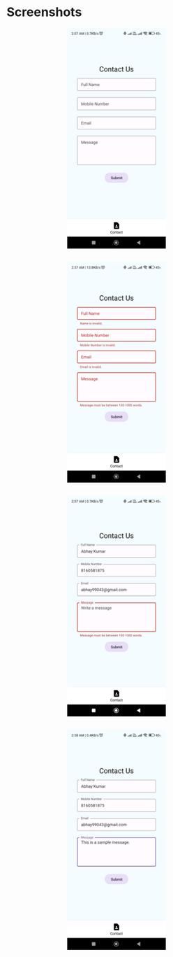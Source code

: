 # Screenshots

<div style="display:flex;justify-content:center;margin-bottom: 30px;">
<img src="./screenshots/1.jpg" alt="Image 1" style="width:45%;display: block;margin: auto;"/>
</div>
<div style="display:flex;justify-content:center;margin-bottom: 30px;">
<img src="./screenshots/2.jpg" alt="Image 2" style="width:45%;display: block;margin: auto;"/>
</div>
<div style="display:flex;justify-content:center;margin-bottom: 30px;">
<img src="./screenshots/3.jpg" alt="Image 3" style="width:45%;display: block;margin: auto;"/>
</div>
<div style="display:flex;justify-content:center;margin-bottom: 30px;">
<img src="./screenshots/4.jpg" alt="Image 4" style="width:45%;display: block;margin: auto;"/>
</div>
